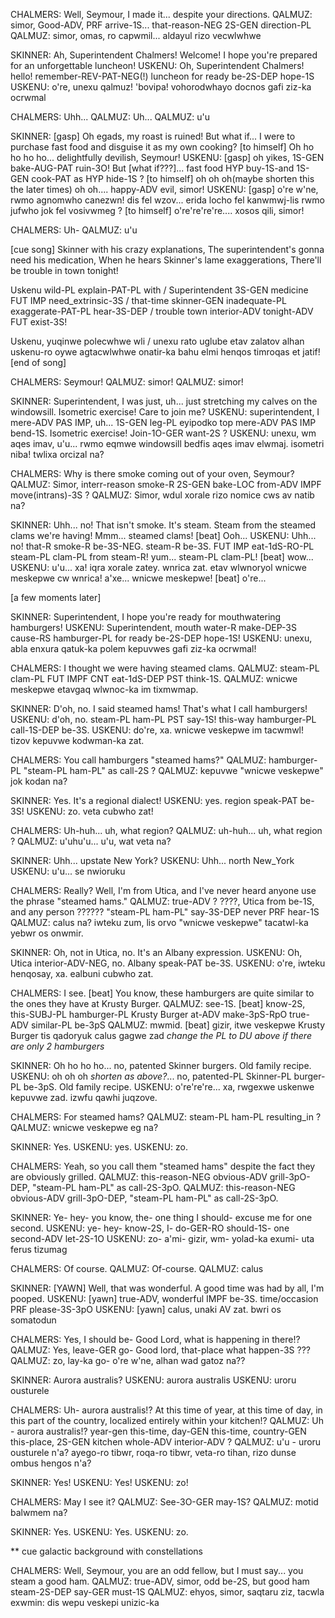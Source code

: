 CHALMERS: Well, Seymour, I made it... despite your directions.
QALMUZ: simor, Good-ADV, PRF arrive-1S... that-reason-NEG 2S-GEN direction-PL
QALMUZ: simor, omas, ro capwmil... aldayul rizo vecwlwhwe


SKINNER: Ah, Superintendent Chalmers! Welcome! I hope you're prepared for an unforgettable luncheon!
USKENU: Oh, Superintendent Chalmers! hello! remember-REV-PAT-NEG(!) luncheon for ready be-2S-DEP hope-1S
USKENU: o're, unexu qalmuz! 'bovipa! vohorodwhayo docnos gafi ziz-ka ocrwmal

CHALMERS: Uhh...
QALMUZ: Uh...
QALMUZ: u'u

SKINNER: [gasp] Oh egads, my roast is ruined! But what if... I were to purchase fast food and disguise it as my own cooking? [to himself] Oh ho ho ho ho... delightfully devilish, Seymour!
USKENU: [gasp] oh yikes, 1S-GEN bake-AUG-PAT ruin-3O! But [what if???]... fast food HYP buy-1S-and 1S-GEN cook-PAT as HYP hide-1S ?  [to himself] oh oh oh(maybe shorten this the later times) oh oh.... happy-ADV evil, simor!
USKENU: [gasp] o're w'ne, rwmo agnomwho canezwn! dis fel wzov... erida locho fel kanwmwj-lis rwmo jufwho jok fel vosivwmeg ?  [to himself] o're're're're.... xosos qili, simor!

CHALMERS: Uh-
QALMUZ: u'u

[cue song]
Skinner with his crazy explanations,
The superintendent's gonna need his medication,
When he hears Skinner's lame exaggerations,
There'll be trouble in town tonight!

Uskenu wild-PL explain-PAT-PL with /
Superintendent 3S-GEN medicine FUT IMP need_extrinsic-3S /
that-time skinner-GEN inadequate-PL exaggerate-PAT-PL hear-3S-DEP /
trouble town interior-ADV tonight-ADV FUT exist-3S!

Uskenu, yuqinwe polecwhwe wli /
unexu rato uglube etav zalatov
alhan uskenu-ro oywe agtacwlwhwe onatir-ka
bahu elmi henqos timroqas et jatif!
[end of song]

CHALMERS: Seymour!
QALMUZ: simor!
QALMUZ: simor!

SKINNER: Superintendent, I was just, uh... just stretching my calves on the windowsill. Isometric exercise! Care to join me?
USKENU: superintendent, I mere-ADV PAS IMP, uh... 1S-GEN leg-PL eyipodko top mere-ADV PAS IMP bend-1S. Isometric exercise! Join-1O-GER want-2S ?
USKENU: unexu, wm aqes imav, u'u... rwmo eqmwe windowsill bedfis aqes imav elwmaj. isometri niba! twlixa orcizal na?

CHALMERS: Why is there smoke coming out of your oven, Seymour?
QALMUZ: Simor, interr-reason smoke-R 2S-GEN bake-LOC from-ADV IMPF move(intrans)-3S ?
QALMUZ: Simor, wdul xorale rizo nomice cws av natib na?

SKINNER: Uhh... no! That isn't smoke. It's steam. Steam from the steamed clams we're having! Mmm... steamed clams! [beat] Ooh...
USKENU: Uhh... no! that-R smoke-R be-3S-NEG. steam-R be-3S. FUT IMP eat-1dS-RO-PL steam-PL clam-PL from steam-R! yum... steam-PL clam-PL! [beat] wow...
USKENU: u'u... xa! iqra xorale zatey. wnrica zat. etav wlwnoryol wnicwe meskepwe cw wnrica! a'xe... wnicwe meskepwe! [beat] o're...

[a few moments later]

SKINNER: Superintendent, I hope you're ready for mouthwatering hamburgers!
USKENU: Superintendent, mouth water-R make-DEP-3S cause-RS hamburger-PL for ready be-2S-DEP hope-1S!
USKENU: unexu, abla enxura qatuk-ka polem kepuvwes gafi ziz-ka ocrwmal!

CHALMERS: I thought we were having steamed clams.
QALMUZ: steam-PL clam-PL FUT IMPF CNT eat-1dS-DEP PST think-1S.
QALMUZ: wnicwe meskepwe etavgaq wlwnoc-ka im tixmwmap.

SKINNER: D'oh, no. I said steamed hams! That's what I call hamburgers!
USKENU: d'oh, no. steam-PL ham-PL PST say-1S! this-way hamburger-PL call-1S-DEP be-3S.
USKENU: do're, xa. wnicwe veskepwe im tacwmwl! tizov kepuvwe kodwman-ka zat.

CHALMERS: You call hamburgers "steamed hams?"
QALMUZ: hamburger-PL "steam-PL ham-PL" as call-2S ?
QALMUZ: kepuvwe "wnicwe veskepwe" jok kodan na?

SKINNER: Yes. It's a regional dialect!
USKENU: yes. region speak-PAT be-3S!
USKENU: zo. veta cubwho zat!

CHALMERS: Uh-huh... uh, what region?
QALMUZ: uh-huh... uh, what region ?
QALMUZ: u'uhu'u... u'u, wat veta na?

SKINNER: Uhh... upstate New York?
USKENU: Uhh... north New_York
USKENU: u'u... se nwioruku

CHALMERS: Really? Well, I'm from Utica, and I've never heard anyone use the phrase "steamed hams."
QALMUZ: true-ADV ?  ????, Utica from be-1S, and any person ?????? "steam-PL ham-PL" say-3S-DEP never PRF hear-1S
QALMUZ: calus na?  iwteku zum, lis orvo "wnicwe veskepwe" tacatwl-ka yebwr os onwmir.

SKINNER: Oh, not in Utica, no. It's an Albany expression.
USKENU: Oh, Utica interior-ADV-NEG, no. Albany speak-PAT be-3S.
USKENU: o're, iwteku henqosay, xa. ealbuni cubwho zat.

CHALMERS: I see. [beat] You know, these hamburgers are quite similar to the ones they have at Krusty Burger.
QALMUZ: see-1S. [beat] know-2S, this-SUBJ-PL hamburger-PL Krusty Burger at-ADV make-3pS-RpO true-ADV similar-PL be-3pS
QALMUZ: mwmid. [beat] gizir, itwe veskepwe Krusty Burger tis qadoryuk calus gagwe zad
*change the PL to DU above if there are only 2 hamburgers*

SKINNER: Oh ho ho ho... no, patented Skinner burgers. Old family recipe.
USKENU: oh oh oh *shorten as above?*... no, patented-PL Skinner-PL burger-PL be-3pS. Old family recipe.
USKENU: o're're're... xa, rwgexwe uskenwe kepuvwe zad. izwfu qawhi juqzove.

CHALMERS: For steamed hams?
QALMUZ: steam-PL ham-PL resulting_in ?
QALMUZ: wnicwe veskepwe eg na?

SKINNER: Yes.
USKENU: yes.
USKENU: zo.

CHALMERS: Yeah, so you call them "steamed hams" despite the fact they are obviously grilled.
QALMUZ: this-reason-NEG obvious-ADV grill-3pO-DEP, "steam-PL ham-PL" as call-2S-3pO.
QALMUZ: this-reason-NEG obvious-ADV grill-3pO-DEP, "steam-PL ham-PL" as call-2S-3pO.

SKINNER: Ye- hey- you know, the- one thing I should- excuse me for one second.
USKENU: ye- hey- know-2S, I- do-GER-RO should-1S- one second-ADV let-2S-1O
USKENU: zo- a'mi- gizir, wm- yolad-ka exumi- uta ferus tizumag

CHALMERS: Of course.
QALMUZ: Of-course.
QALMUZ: calus

SKINNER: [YAWN] Well, that was wonderful. A good time was had by all, I'm pooped.
USKENU: [yawn] true-ADV, wonderful IMPF be-3S. time/occasion PRF please-3S-3pO
USKENU: [yawn] calus, unaki AV zat. bwri os somatodun

CHALMERS: Yes, I should be- Good Lord, what is happening in there!?
QALMUZ: Yes, leave-GER go- Good lord, that-place what happen-3S ???
QALMUZ: zo, lay-ka go- o're w'ne, alhan wad gatoz na??

SKINNER: Aurora australis?
USKENU: aurora australis
USKENU: uroru ousturele

CHALMERS: Uh- aurora australis!? At this time of year, at this time of day, in this part of the country, localized entirely within your kitchen!?
QALMUZ: Uh - aurora australis!? year-gen this-time, day-GEN this-time, country-GEN this-place, 2S-GEN kitchen whole-ADV interior-ADV ?
QALMUZ: u'u - uroru ousturele n'a? ayego-ro tibwr, roqa-ro tibwr, veta-ro tihan, rizo dunse ombus hengos n'a?

SKINNER: Yes!
USKENU: Yes!
USKENU: zo!

CHALMERS: May I see it?
QALMUZ: See-3O-GER may-1S?
QALMUZ: motid balwmem na?

SKINNER: Yes.
USKENU: Yes.
USKENU: zo.

** cue galactic background with constellations

CHALMERS: Well, Seymour, you are an odd fellow, but I must say... you steam a good ham.
QALMUZ: true-ADV, simor, odd be-2S, but good ham steam-2S-DEP say-GER must-1S
QALMUZ: ehyos, simor, saqtaru ziz, tacwla exwmin: dis wepu veskepi unizic-ka
